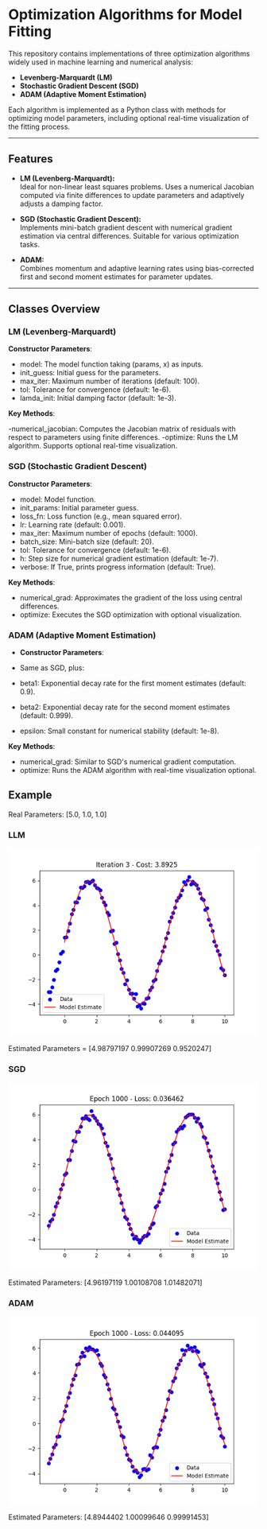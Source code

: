 # Optimization Algorithms for Model Fitting

This repository contains implementations of three optimization algorithms widely used in machine learning and numerical analysis:

- **Levenberg-Marquardt (LM)**
- **Stochastic Gradient Descent (SGD)**
- **ADAM (Adaptive Moment Estimation)**

Each algorithm is implemented as a Python class with methods for optimizing model parameters, including optional real-time visualization of the fitting process.

---

## Features

- **LM (Levenberg-Marquardt):**  
  Ideal for non-linear least squares problems. Uses a numerical Jacobian computed via finite differences to update parameters and adaptively adjusts a damping factor.

- **SGD (Stochastic Gradient Descent):**  
  Implements mini-batch gradient descent with numerical gradient estimation via central differences. Suitable for various optimization tasks.

- **ADAM:**  
  Combines momentum and adaptive learning rates using bias-corrected first and second moment estimates for parameter updates.

---

## Classes Overview
### LM (Levenberg-Marquardt)
**Constructor Parameters**:

- model: The model function taking (params, x) as inputs.
- init_guess: Initial guess for the parameters.
- max_iter: Maximum number of iterations (default: 100).
- tol: Tolerance for convergence (default: 1e-6).
- lamda_init: Initial damping factor (default: 1e-3).

**Key Methods**:

-numerical_jacobian: Computes the Jacobian matrix of residuals with respect to parameters using finite differences.
-optimize: Runs the LM algorithm. Supports optional real-time visualization.
### SGD (Stochastic Gradient Descent)
**Constructor Parameters**:

- model: Model function.
- init_params: Initial parameter guess.
- loss_fn: Loss function (e.g., mean squared error).
- lr: Learning rate (default: 0.001).
- max_iter: Maximum number of epochs (default: 1000).
- batch_size: Mini-batch size (default: 20).
- tol: Tolerance for convergence (default: 1e-6).
- h: Step size for numerical gradient estimation (default: 1e-7).
- verbose: If True, prints progress information (default: True).

**Key Methods**:

- numerical_grad: Approximates the gradient of the loss using central differences.
- optimize: Executes the SGD optimization with optional visualization.
### ADAM (Adaptive Moment Estimation)
- **Constructor Parameters**:

- Same as SGD, plus:
- beta1: Exponential decay rate for the first moment estimates (default: 0.9).
- beta2: Exponential decay rate for the second moment estimates (default: 0.999).
- epsilon: Small constant for numerical stability (default: 1e-8).

**Key Methods**:

- numerical_grad: Similar to SGD's numerical gradient computation.
- optimize: Runs the ADAM algorithm with real-time visualization optional.

## Example 

Real Parameters: [5.0, 1.0, 1.0]

### LLM 

![Screenshot](images/LM.png)

Estimated Parameters = [4.98797197 0.99907269 0.9520247]

### SGD 

![Screenshot](images/SGD.png)

Estimated Parameters: [4.96197119 1.00108708 1.01482071]

### ADAM 

![Screenshot](images/ADAM.png)

Estimated Parameters: [4.8944402  1.00099646 0.99991453]